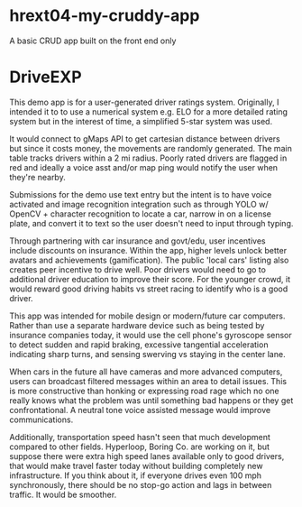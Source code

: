 # hrext04-my-cruddy-app
A basic CRUD app built on the front end only

# DriveEXP

This demo app is for a user-generated driver ratings system. Originally, I intended it to to use a numerical system e.g. ELO for a more detailed rating system but in the interest of time, a simplified 5-star system was used.

It would connect to gMaps API to get cartesian distance between drivers but since it costs money, the movements are randomly generated.
The main table tracks drivers within a 2 mi radius. Poorly rated drivers are flagged in red and ideally a voice asst and/or map ping would notify the user when they're nearby.

Submissions for the demo use text entry but the intent is to have voice activated and image recognition integration such as through YOLO w/ OpenCV + character recognition to locate a car, narrow in on a license plate, and convert it to text so the user doesn't need to input through typing. 

Through partnering with car insurance and govt/edu, user incentives include discounts on insurance. Within the app, higher levels unlock better avatars and achievements (gamification). The public 'local cars' listing also creates peer incentive to drive well. Poor drivers would need to go to additional driver education to improve their score. For the younger crowd, it would reward good driving habits vs street racing to identify who is a good driver. 

This app was intended for mobile design or modern/future car computers. Rather than use a separate hardware device such as being tested by insurance companies today, it would use the cell phone's gyroscope sensor to detect sudden and rapid braking, excessive tangential acceleration indicating sharp turns, and sensing swerving vs staying in the center lane. 

When cars in the future all have cameras and more advanced computers, users can broadcast filtered messages within an area to detail issues. This is more constructive than honking or expressing road rage which no one really knows what the problem was until something bad happens or they get confrontational. A neutral tone voice assisted message would improve communications.

Additionally, transportation speed hasn't seen that much development compared to other fields. Hyperloop, Boring Co. are working on it, but suppose there were extra high speed lanes available only to good drivers, that would make travel faster today without building completely new infrastructure. If you think about it, if everyone drives even 100 mph synchronously, there should be no stop-go action and lags in between traffic. It would be smoother. 
